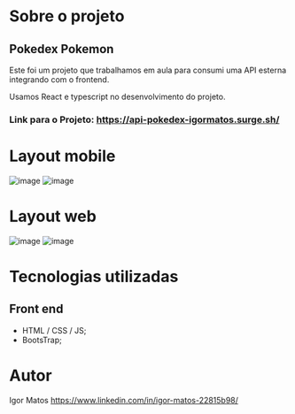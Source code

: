 
# Sobre o projeto
## Pokedex Pokemon

Este foi um projeto que trabalhamos em aula para consumi uma API esterna integrando com o frontend.

Usamos React e typescript no desenvolvimento do projeto.

### Link para o Projeto: <https://api-pokedex-igormatos.surge.sh/>

# Layout mobile
![image](https://github.com/Sarkan-DF/api-pokedex/assets/63614609/acf5cb17-6a07-47ed-bc69-476f9f67872d)
![image](https://github.com/Sarkan-DF/api-pokedex/assets/63614609/bcdf479d-341d-4cda-84a2-753e8bd58bca)

# Layout web
![image](https://github.com/Sarkan-DF/api-pokedex/assets/63614609/11abf5d0-5efd-4c87-ab10-8f77b95e9322)
![image](https://github.com/Sarkan-DF/api-pokedex/assets/63614609/73f5b5fa-eb69-4a60-a34b-0b9ed897a135)

# Tecnologias utilizadas
## Front end
* HTML / CSS / JS;
* BootsTrap;

# Autor

Igor Matos https://www.linkedin.com/in/igor-matos-22815b98/
